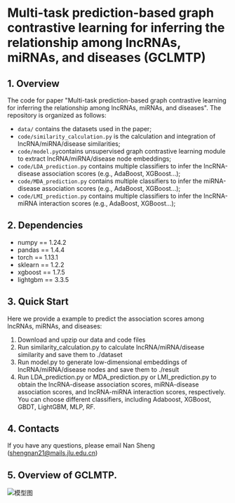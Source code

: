 # Multi-task prediction-based graph contrastive learning for inferring the relationship among lncRNAs, miRNAs, and diseases (GCLMTP)

## 1. Overview
The code for paper "Multi-task prediction-based graph contrastive learning for inferring the relationship among lncRNAs, miRNAs, and diseases". The repository is organized as follows:

+ `data/` contains the datasets used in the paper;
+ `code/similarity_calculation.py` is the calculation and integration of lncRNA/miRNA/disease similarities;
+ `code/model.py`contains unsupervised graph contrastive learning module to extract lncRNA/miRNA/disease node embeddings;
+ `code/LDA_prediction.py` contains multiple classifiers to infer the lncRNA-disease association scores (e.g., AdaBoost, XGBoost...);
+ `code/MDA_prediction.py` contains multiple classifiers to infer the miRNA-disease association scores (e.g., AdaBoost, XGBoost...);
+ `code/LMI_prediction.py` contains multiple classifiers to infer the lncRNA-miRNA interaction scores (e.g., AdaBoost, XGBoost...);


## 2. Dependencies
* numpy == 1.24.2
* pandas == 1.4.4
* torch == 1.13.1
* sklearn == 1.2.2
* xgboost == 1.7.5
* lightgbm == 3.3.5


## 3. Quick Start
Here we provide a example to predict the association scores among lncRNAs, miRNAs, and diseases:

1. Download and upzip our data and code files
2. Run similarity_calculation.py to calculate lncRNA/miRNA/disease similarity and save them to ./dataset
3. Run model.py to generate low-dimensional embeddings of lncRNA/miRNA/disease nodes and save them to ./result
4. Run LDA_prediction.py or MDA_prediction.py or LMI_prediction.py to obtain the lncRNA-disease association scores, miRNA-disease association scores, and lncRNA-miRNA interaction scores, respectively. You can choose different classifiers, including Adaboost, XGBoost, GBDT, LightGBM, MLP, RF.

## 4. Contacts
If you have any questions, please email Nan Sheng (shengnan21@mails.jlu.edu.cn)

## 5. Overview of GCLMTP.
![模型图](https://user-images.githubusercontent.com/95516781/236208254-813b1165-7679-4252-8534-daf60cb1b940.jpg)
